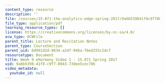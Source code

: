 ```yaml
---
content_type: resource
description: ''
file: /courses/15-071-the-analytics-edge-spring-2017/9a6b539841f8c9f7804373dee5cec78b_MIT15_071S17_Unit9_eHarmony.pdf
file_type: application/pdf
learning_resource_types: []
license: https://creativecommons.org/licenses/by-nc-sa/4.0/
ocw_type: OCWFile
parent_title: Lecture and Recitation Notes
parent_type: CourseSection
parent_uid: 6d991d2d-9834-a247-946a-f6ed255c2dcf
resourcetype: Document
title: Week 9 eHarmony Video 1 - 15.071 Spring 2017
uid: 9a6b5398-41f8-c9f7-8043-73dee5cec78b
video_metadata:
  youtube_id: null
---
```

